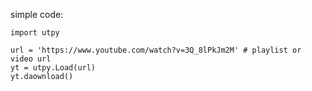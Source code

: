 simple code:

    import utpy

    url = 'https://www.youtube.com/watch?v=3Q_8lPkJm2M' # playlist or video url
    yt = utpy.Load(url)
    yt.daownload()